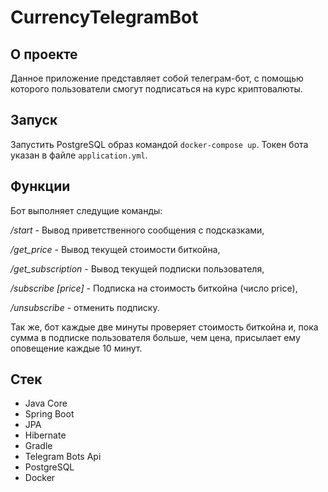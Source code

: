 # CurrencyTelegramBot

## О проекте

Данное приложение представляет собой телеграм-бот, с помощью которого пользователи смогут подписаться на курс криптовалюты.

## Запуск

Запустить PostgreSQL образ командой `docker-compose up`. Токен бота указан в файле `application.yml`.

## Функции

Бот выполняет следущие команды:

_/start_ - Вывод приветственного сообщения с подсказками,

_/get_price_ - Вывод текущей стоимости биткойна,

_/get_subscription_ - Вывод текущей подписки пользователя,

_/subscribe [price]_ - Подписка на стоимость биткойна (число price),

_/unsubscribe_ - отменить подписку.

Так же, бот каждые две минуты проверяет стоимость биткойна и, пока сумма в подписке пользователя больше, чем цена, присылает ему оповещение каждые 10 минут.

## Стек

* Java Core
* Spring Boot
* JPA
* Hibernate
* Gradle
* Telegram Bots Api
* PostgreSQL
* Docker
